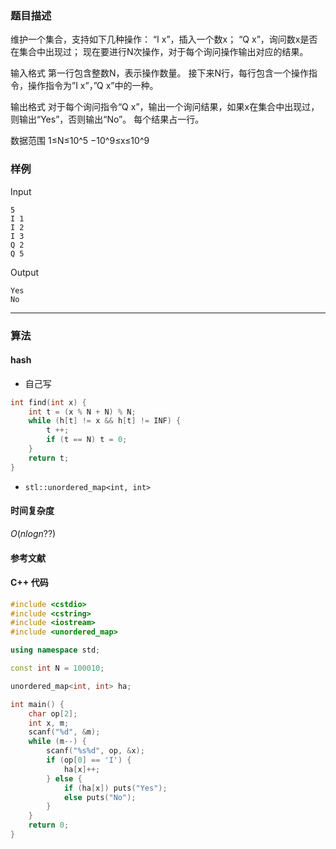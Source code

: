 ### 题目描述

维护一个集合，支持如下几种操作：
“I x”，插入一个数x；
“Q x”，询问数x是否在集合中出现过；
现在要进行N次操作，对于每个询问操作输出对应的结果。

输入格式
第一行包含整数N，表示操作数量。
接下来N行，每行包含一个操作指令，操作指令为”I x”，”Q x”中的一种。

输出格式
对于每个询问指令“Q x”，输出一个询问结果，如果x在集合中出现过，则输出“Yes”，否则输出“No”。
每个结果占一行。

数据范围
1≤N≤10^5 
−10^9≤x≤10^9

### 样例

Input

```
5
I 1
I 2
I 3
Q 2
Q 5
```

Output

```
Yes
No
```

----------

### 算法
#### hash

* 自己写
``` cpp
int find(int x) {
    int t = (x % N + N) % N;
    while (h[t] != x && h[t] != INF) {
        t ++;
        if (t == N) t = 0;
    }
    return t;
}
```

* `stl::unordered_map<int, int>`

#### 时间复杂度

$O(nlogn??)$

#### 参考文献

#### C++ 代码

``` cpp
#include <cstdio>
#include <cstring>
#include <iostream>
#include <unordered_map>

using namespace std;

const int N = 100010;

unordered_map<int, int> ha;

int main() {
    char op[2];
    int x, m;
    scanf("%d", &m);
    while (m--) {
        scanf("%s%d", op, &x);
        if (op[0] == 'I') {
            ha[x]++;            
        } else {
            if (ha[x]) puts("Yes");
            else puts("No");
        }
    }
    return 0;
}
```